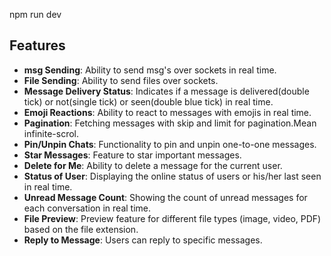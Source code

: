 npm run dev

## Features

- **msg Sending**: Ability to send msg's over sockets in real time.
- **File Sending**: Ability to send files over sockets.
- **Message Delivery Status**: Indicates if a message is delivered(double tick) or not(single tick)  or seen(double blue tick) in real time.
- **Emoji Reactions**: Ability to react to messages with emojis in real time.
- **Pagination**: Fetching messages with skip and limit for pagination.Mean infinite-scrol.
- **Pin/Unpin Chats**: Functionality to pin and unpin one-to-one messages.
- **Star Messages**: Feature to star important messages.
- **Delete for Me**: Ability to delete a message for the current user.
- **Status of User**: Displaying the online status of users or his/her last seen in real time.
- **Unread Message Count**: Showing the count of unread messages for each conversation in real time.
- **File Preview**: Preview feature for different file types (image, video, PDF) based on the file extension.
- **Reply to Message**: Users can reply to specific messages.
